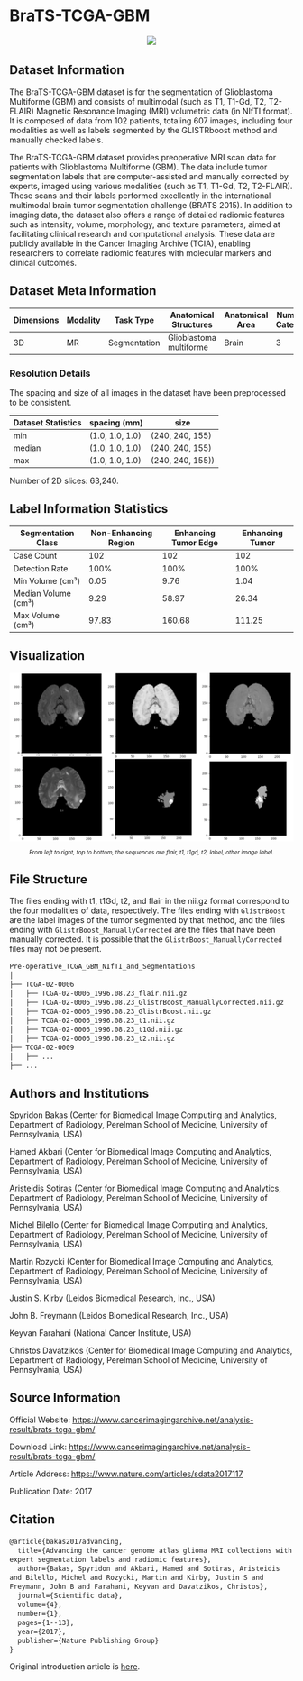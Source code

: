 # BraTS-TCGA-GBM

<div align="center">
    <a href="https://github.com/openmedlab/"><img width="300px" height="auto" src="appendix/BraTS-TCGA-LGG_0.avif"></a>
</div>
<p style="text-align:center;font-size:10px;"><em></em></p>

## Dataset Information

The BraTS-TCGA-GBM dataset is for the segmentation of Glioblastoma Multiforme (GBM) and consists of multimodal (such as T1, T1-Gd, T2, T2-FLAIR) Magnetic Resonance Imaging (MRI) volumetric data (in NIfTI format). It is composed of data from 102 patients, totaling 607 images, including four modalities as well as labels segmented by the GLISTRboost method and manually checked labels.

The BraTS-TCGA-GBM dataset provides preoperative MRI scan data for patients with Glioblastoma Multiforme (GBM). The data include tumor segmentation labels that are computer-assisted and manually corrected by experts, imaged using various modalities (such as T1, T1-Gd, T2, T2-FLAIR). These scans and their labels performed excellently in the international multimodal brain tumor segmentation challenge (BRATS 2015). In addition to imaging data, the dataset also offers a range of detailed radiomic features such as intensity, volume, morphology, and texture parameters, aimed at facilitating clinical research and computational analysis. These data are publicly available in the Cancer Imaging Archive (TCIA), enabling researchers to correlate radiomic features with molecular markers and clinical outcomes.

## Dataset Meta Information

| Dimensions | Modality | Task Type | Anatomical Structures   | Anatomical Area | Number of Categories | Data Volume | File Format |
|------------|----------|-----------|-------------------------|-----------------|----------------------|-------------|-------------|
| 3D         | MR       | Segmentation | Glioblastoma multiforme | Brain           | 3                    | 102         | .nii.gz     |


### Resolution Details

The spacing and size of all images in the dataset have been preprocessed to be consistent.

| Dataset Statistics | spacing (mm)     | size            |
|--------------------|------------------|-----------------|
| min                | (1.0, 1.0, 1.0)              | (240, 240, 155)     |
| median             | (1.0, 1.0, 1.0)           | (240, 240, 155) |
| max                | (1.0, 1.0, 1.0)              | (240, 240, 155)) |

Number of 2D slices: 63,240.

## Label Information Statistics

| Segmentation Class | Non-Enhancing Region | Enhancing Tumor Edge | Enhancing Tumor |
|--------------------|----------------------|----------------------|-----------------|
| Case Count         | 102                  | 102                  | 102             |
| Detection Rate     | 100%                 | 100%                 | 100%            |
| Min Volume (cm³)   | 0.05                 | 9.76                 | 1.04            |
| Median Volume (cm³)| 9.29                 | 58.97                | 26.34           |
| Max Volume (cm³)   | 97.83                | 160.68               | 111.25          |


## Visualization

<div align="center">
    <a href="https://github.com/openmedlab/"><img width="700px" height="auto" src="appendix/BraTS-TCGA-GBM_1.webp"></a>
</div>
<p style="text-align:center;font-size:10px;"><em> From left to right, top to bottom, the sequences are flair, t1, t1gd, t2, label, other image label.</em></p>

## File Structure

The files ending with t1, t1Gd, t2, and flair in the nii.gz format correspond to the four modalities of data, respectively. The files ending with `GlistrBoost` are the label images of the tumor segmented by that method, and the files ending with `GlistrBoost_ManuallyCorrected` are the files that have been manually corrected. It is possible that the `GlistrBoost_ManuallyCorrected` files may not be present.


``` 
Pre-operative_TCGA_GBM_NIfTI_and_Segmentations
│
├── TCGA-02-0006
│   ├── TCGA-02-0006_1996.08.23_flair.nii.gz
│   ├── TCGA-02-0006_1996.08.23_GlistrBoost_ManuallyCorrected.nii.gz
│   ├── TCGA-02-0006_1996.08.23_GlistrBoost.nii.gz
│   ├── TCGA-02-0006_1996.08.23_t1.nii.gz
│   ├── TCGA-02-0006_1996.08.23_t1Gd.nii.gz
│   ├── TCGA-02-0006_1996.08.23_t2.nii.gz
├── TCGA-02-0009
│   ├── ...
├── ...
```

## Authors and Institutions

Spyridon Bakas (Center for Biomedical Image Computing and Analytics, Department of Radiology, Perelman School of Medicine, University of Pennsylvania, USA)

Hamed Akbari (Center for Biomedical Image Computing and Analytics, Department of Radiology, Perelman School of Medicine, University of Pennsylvania, USA)

Aristeidis Sotiras (Center for Biomedical Image Computing and Analytics, Department of Radiology, Perelman School of Medicine, University of Pennsylvania, USA)

Michel Bilello (Center for Biomedical Image Computing and Analytics, Department of Radiology, Perelman School of Medicine, University of Pennsylvania, USA)

Martin Rozycki (Center for Biomedical Image Computing and Analytics, Department of Radiology, Perelman School of Medicine, University of Pennsylvania, USA)

Justin S. Kirby (Leidos Biomedical Research, Inc., USA)

John B. Freymann (Leidos Biomedical Research, Inc., USA)

Keyvan Farahani (National Cancer Institute, USA)

Christos Davatzikos (Center for Biomedical Image Computing and Analytics, Department of Radiology, Perelman School of Medicine, University of Pennsylvania, USA)


## Source Information

Official Website: https://www.cancerimagingarchive.net/analysis-result/brats-tcga-gbm/

Download Link: https://www.cancerimagingarchive.net/analysis-result/brats-tcga-gbm/

Article Address: https://www.nature.com/articles/sdata2017117

Publication Date: 2017

## Citation

``` 
@article{bakas2017advancing,
  title={Advancing the cancer genome atlas glioma MRI collections with expert segmentation labels and radiomic features},
  author={Bakas, Spyridon and Akbari, Hamed and Sotiras, Aristeidis and Bilello, Michel and Rozycki, Martin and Kirby, Justin S and Freymann, John B and Farahani, Keyvan and Davatzikos, Christos},
  journal={Scientific data},
  volume={4},
  number={1},
  pages={1--13},
  year={2017},
  publisher={Nature Publishing Group}
}
```

Original introduction article is [here](https://zhuanlan.zhihu.com/p/673254889).
